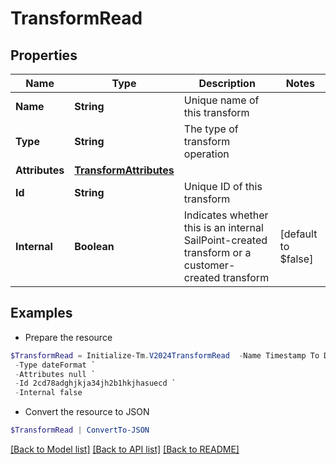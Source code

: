 # TransformRead
## Properties

Name | Type | Description | Notes
------------ | ------------- | ------------- | -------------
**Name** | **String** | Unique name of this transform | 
**Type** | **String** | The type of transform operation | 
**Attributes** | [**TransformAttributes**](TransformAttributes.md) |  | 
**Id** | **String** | Unique ID of this transform | 
**Internal** | **Boolean** | Indicates whether this is an internal SailPoint-created transform or a customer-created transform | [default to $false]

## Examples

- Prepare the resource
```powershell
$TransformRead = Initialize-Tm.V2024TransformRead  -Name Timestamp To Date `
 -Type dateFormat `
 -Attributes null `
 -Id 2cd78adghjkja34jh2b1hkjhasuecd `
 -Internal false
```

- Convert the resource to JSON
```powershell
$TransformRead | ConvertTo-JSON
```

[[Back to Model list]](../README.md#documentation-for-models) [[Back to API list]](../README.md#documentation-for-api-endpoints) [[Back to README]](../README.md)

